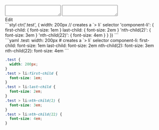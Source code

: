 <div data-size="400" class="code-cont" data-example="child">
    <div class="code">
        <div class="code-wrap">
            <textarea id="stylus"></textarea>
            <textarea id="css"></textarea>
            <div class="edit-code">
                <span>Edit</span>
            </div>
        </div>
    </div>
</div>


<div data-size="400" data-examples="stylus"></div>
```styl
ctr('.test', {
  width: 200px
  // creates a `> li` selector
  'component-li': {
    first-child: {
      font-size: 1em
    }
    last-child: {
      font-size: 2em
    }
    'nth-child(2)': {
      font-size: 3em
    }
    'nth-child(22)': {
      font-size: 4em
    }
  } 
})
```

<div data-size="400" data-examples="yaml"></div>
```yaml
.test:
  width: 200px
  # creates a `> li` selector
  component-li:
    first-child:
      font-size: 1em
    last-child:
      font-size: 2em
    nth-child(2):
      font-size: 3em
    nth-child(22):
      font-size: 4em
```

```css
.test {
  width: 200px;
}
.test > li:first-child {
  font-size: 1em;
}
.test > li:last-child {
  font-size: 2em;
}
.test > li:nth-child(2) {
  font-size: 3em;
}
.test > li:nth-child(22) {
  font-size: 4em;
}
```
<div class="cf"></div>

